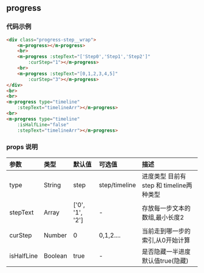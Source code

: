 
## progress

### 代码示例

```html
<div class="progress-step__wrap">
    <m-progress></m-progress>
    <br>
    <m-progress :stepText="['Step0','Step1','Step2']"
        :curStep="1"></m-progress>
    <br>
    <m-progress :stepText="[0,1,2,3,4,5]"
        :curStep="3"></m-progress>
</div>
<br>
<br>
<m-progress type="timeline"
    :stepText="timelineArr"></m-progress>
<br>
<m-progress type="timeline"
    :isHalfLine="false"
    :stepText="timelineArr"></m-progress>
```

### props 说明

| 参数      |类型 | 默认值    | 可选值|描述    | 
|:-------- | :--------|:--------  |:--------|:---------| 
|type|String|step|step/timeline|进度类型 目前有step 和 timeline两种类型|
|stepText|Array|['0', '1', '2']|-|存放每一步文本的数组,最小长度2|
|curStep|Number|0|0,1,2....|当前走到哪一步的索引,从0开始计算|
|isHalfLine|Boolean|true|-|是否隐藏一半进度 默认值true(隐藏)|
